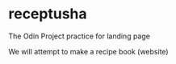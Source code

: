 # receptusha

The Odin Project practice for landing page

We will attempt to make a recipe book (website)